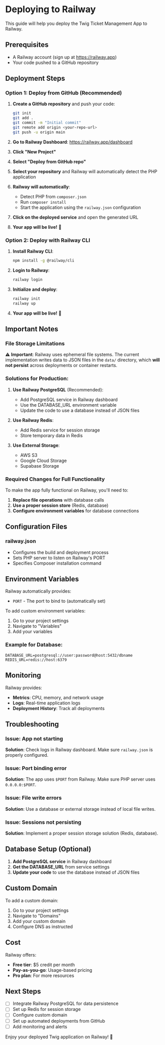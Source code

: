# Deploying to Railway

This guide will help you deploy the Twig Ticket Management App to Railway.

## Prerequisites

- A Railway account (sign up at https://railway.app)
- Your code pushed to a GitHub repository

## Deployment Steps

### Option 1: Deploy from GitHub (Recommended)

1. **Create a GitHub repository** and push your code:
   ```bash
   git init
   git add .
   git commit -m "Initial commit"
   git remote add origin <your-repo-url>
   git push -u origin main
   ```

2. **Go to Railway Dashboard**: https://railway.app/dashboard

3. **Click "New Project"**

4. **Select "Deploy from GitHub repo"**

5. **Select your repository** and Railway will automatically detect the PHP application

6. **Railway will automatically**:
   - Detect PHP from `composer.json`
   - Run `composer install`
   - Start the application using the `railway.json` configuration

7. **Click on the deployed service** and open the generated URL

8. **Your app will be live!** 🎉

### Option 2: Deploy with Railway CLI

1. **Install Railway CLI**:
   ```bash
   npm install -g @railway/cli
   ```

2. **Login to Railway**:
   ```bash
   railway login
   ```

3. **Initialize and deploy**:
   ```bash
   railway init
   railway up
   ```

4. **Your app will be live!** 🎉

## Important Notes

### File Storage Limitations

⚠️ **Important**: Railway uses ephemeral file systems. The current implementation writes data to JSON files in the `data/` directory, which **will not persist** across deployments or container restarts.

### Solutions for Production:

1. **Use Railway PostgreSQL** (Recommended):
   - Add PostgreSQL service in Railway dashboard
   - Use the DATABASE_URL environment variable
   - Update the code to use a database instead of JSON files

2. **Use Railway Redis**:
   - Add Redis service for session storage
   - Store temporary data in Redis

3. **Use External Storage**:
   - AWS S3
   - Google Cloud Storage
   - Supabase Storage

### Required Changes for Full Functionality

To make the app fully functional on Railway, you'll need to:

1. **Replace file operations** with database calls
2. **Use a proper session store** (Redis, database)
3. **Configure environment variables** for database connections

## Configuration Files

### railway.json
- Configures the build and deployment process
- Sets PHP server to listen on Railway's PORT
- Specifies Composer installation command

## Environment Variables

Railway automatically provides:
- `PORT` - The port to bind to (automatically set)

To add custom environment variables:
1. Go to your project settings
2. Navigate to "Variables"
3. Add your variables

### Example for Database:
```
DATABASE_URL=postgresql://user:password@host:5432/dbname
REDIS_URL=redis://host:6379
```

## Monitoring

Railway provides:
- **Metrics**: CPU, memory, and network usage
- **Logs**: Real-time application logs
- **Deployment History**: Track all deployments

## Troubleshooting

### Issue: App not starting

**Solution**: Check logs in Railway dashboard. Make sure `railway.json` is properly configured.

### Issue: Port binding error

**Solution**: The app uses `$PORT` from Railway. Make sure PHP server uses `0.0.0.0:$PORT`.

### Issue: File write errors

**Solution**: Use a database or external storage instead of local file writes.

### Issue: Sessions not persisting

**Solution**: Implement a proper session storage solution (Redis, database).

## Database Setup (Optional)

1. **Add PostgreSQL service** in Railway dashboard
2. **Get the DATABASE_URL** from service settings
3. **Update your code** to use the database instead of JSON files

## Custom Domain

To add a custom domain:
1. Go to your project settings
2. Navigate to "Domains"
3. Add your custom domain
4. Configure DNS as instructed

## Cost

Railway offers:
- **Free tier**: $5 credit per month
- **Pay-as-you-go**: Usage-based pricing
- **Pro plan**: For more resources

## Next Steps

- [ ] Integrate Railway PostgreSQL for data persistence
- [ ] Set up Redis for session storage
- [ ] Configure custom domain
- [ ] Set up automated deployments from GitHub
- [ ] Add monitoring and alerts

Enjoy your deployed Twig application on Railway! 🚂
